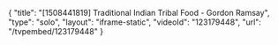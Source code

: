 {
    "title": "[1508441819] Traditional Indian Tribal Food - Gordon Ramsay",
    "type": "solo",
    "layout": "iframe-static",
    "videoId": "123179448",
    "url": "\/tvpembed\/123179448"
}